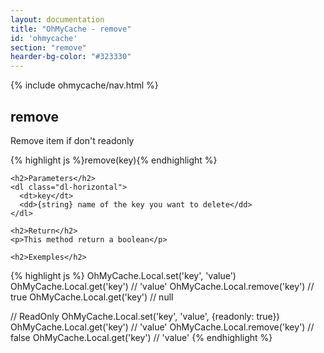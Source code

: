 ```yaml
---
layout: documentation
title: "OhMyCache - remove"
id: 'ohmycache'
section: "remove"
hearder-bg-color: "#323330"
---
```


<div class="row">
  <div class="col-md-2">
    {% include ohmycache/nav.html %}
  </div>

  <section class="col-md-10">
    <h1>remove</h1>
    <p>Remove item if don't readonly</p>
    {% highlight js %}remove(key){% endhighlight %}

    <h2>Parameters</h2>
    <dl class="dl-horizontal">
      <dt>key</dt>
      <dd>{string} name of the key you want to delete</dd>
    </dl>

    <h2>Return</h2>
    <p>This method return a boolean</p>

    <h2>Exemples</h2>
{% highlight js %}
OhMyCache.Local.set('key', 'value')
OhMyCache.Local.get('key') // 'value'
OhMyCache.Local.remove('key') // true
OhMyCache.Local.get('key') // null

// ReadOnly
OhMyCache.Local.set('key', 'value', {readonly: true})
OhMyCache.Local.get('key') // 'value'
OhMyCache.Local.remove('key') // false
OhMyCache.Local.get('key') // 'value'
{% endhighlight %}
  </section>
</div>